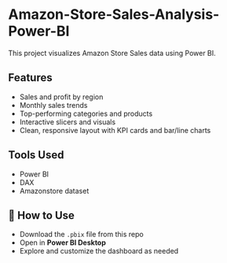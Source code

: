# Amazon-Store-Sales-Analysis-Power-BI
This project visualizes Amazon Store Sales data using Power BI.

## Features
- Sales and profit by region
- Monthly sales trends
- Top-performing categories and products
- Interactive slicers and visuals
- Clean, responsive layout with KPI cards and bar/line charts

## Tools Used
- Power BI
- DAX
- Amazonstore dataset

## 🧩 How to Use
- Download the `.pbix` file from this repo
- Open in **Power BI Desktop**
- Explore and customize the dashboard as needed

